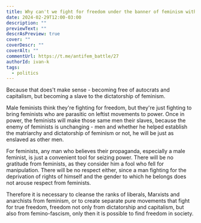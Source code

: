 ```yaml
---
title: Why can't we fight for freedom under the banner of feminism within the ranks of the liberal, Marxist, and anarchist left?
date: 2024-02-29T12:00-03:00
description: ""
previewText: ""
descrAsPreview: true
cover: ""
coverDescr: ""
coverAlt: ""
commentUrl: https://t.me/antifem_battle/27
authorId: ivan-k
tags:
  - politics
---
```


Because that does't make sense - becoming free of autocrats and capitalism, but becoming a slave to the dictatorship of feminism.

Male feminists think they're fighting for freedom, but they're just fighting to bring feminists who are parasitic on leftist movements to power. Once in power, the feminists will make those same men their slaves, because the enemy of feminists is unchanging - men and whether he helped establish the matriarchy and dictatorship of feminism or not, he will be just as enslaved as other men.

For feminists, any man who believes their propaganda, especially a male feminist, is just a convenient tool for seizing power. There will be no gratitude from feminists, as they consider him a fool who fell for manipulation. There will be no respect either, since a man fighting for the deprivation of rights of himself and the gender to which he belongs does not arouse respect from feminists.

Therefore it is necessary to cleanse the ranks of liberals, Marxists and anarchists from feminism, or to create separate pure movements that fight for true freedom, freedom not only from dictatorship and capitalism, but also from femino-fascism, only then it is possible to find freedom in society.
